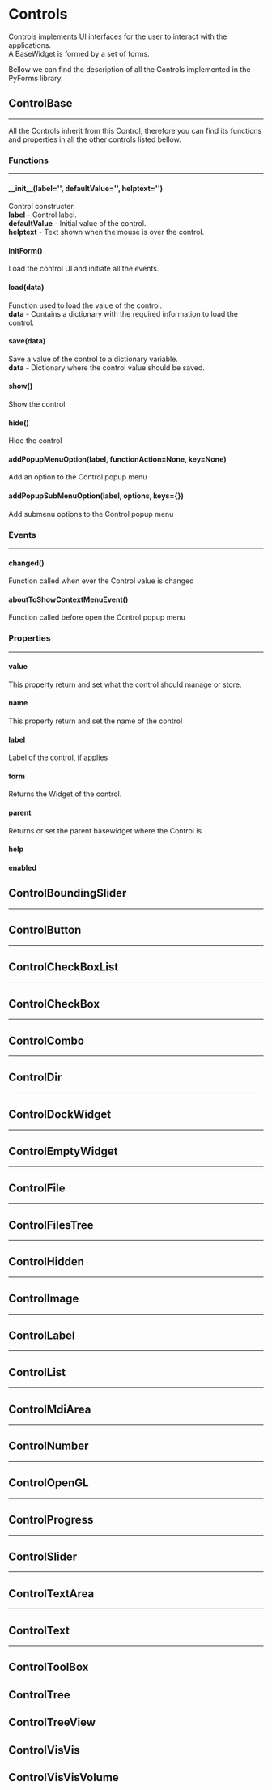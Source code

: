 # Controls

Controls implements UI interfaces for the user to interact with the applications.  
A BaseWidget is formed by a set of forms.

Bellow we can find the description of all the Controls implemented in the PyForms library.

## ControlBase
***************************

All the Controls inherit from this Control, therefore you can find its functions and properties in all the other controls listed bellow.

### Functions
***************************

#### \_\_init\_\_(label='', defaultValue='', helptext='')

Control constructer.  
**label** - Control label.  
**defaultValue** - Initial value of the control.  
**helptext** - Text shown when the mouse is over the control.

#### initForm()

Load the control UI and initiate all the events.
 	
#### load(data)

Function used to load the value of the control.  
**data** - Contains a dictionary with the required information to load the control.
 	
#### save(data)

Save a value of the control to a dictionary variable.  
**data** - Dictionary where the control value should be saved.
 	
#### show()

Show the control
 	
#### hide()

Hide the control
 	
#### addPopupMenuOption(label, functionAction=None, key=None)

Add an option to the Control popup menu
 	
#### addPopupSubMenuOption(label, options, keys={})

Add submenu options to the Control popup menu
 	
	

### Events
***************************

#### changed() 

Function called when ever the Control value is changed
 	
#### aboutToShowContextMenuEvent()

Function called before open the Control popup menu
 

### Properties
***************************

#### value

This property return and set what the control should manage or store.
 	
#### name

This property return and set the name of the control
 	
#### label

Label of the control, if applies
 	
#### form

Returns the Widget of the control.
 	
#### parent

Returns or set the parent basewidget where the Control is
 	
#### help

#### enabled





## ControlBoundingSlider
***************************

## ControlButton
***************************

## ControlCheckBoxList
***************************

## ControlCheckBox
***************************

## ControlCombo
***************************

## ControlDir
***************************

## ControlDockWidget
***************************

## ControlEmptyWidget
***************************

## ControlFile
***************************

## ControlFilesTree
***************************

## ControlHidden
***************************

## ControlImage
***************************

## ControlLabel
***************************

## ControlList
***************************

## ControlMdiArea
***************************

## ControlNumber
***************************

## ControlOpenGL
***************************

## ControlProgress
***************************

## ControlSlider
***************************

## ControlTextArea
***************************

## ControlText
***************************

## ControlToolBox

## ControlTree

## ControlTreeView

## ControlVisVis

## ControlVisVisVolume
